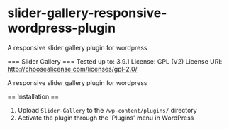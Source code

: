 slider-gallery-responsive-wordpress-plugin
==========================================

A responsive slider gallery plugin for wordpress

=== Slider Gallery ===
Tested up to: 3.9.1
License: GPL (V2)
License URI: http://choosealicense.com/licenses/gpl-2.0/

A responsive slider gallery plugin for wordpress

== Installation ==
1. Upload `Slider-Gallery` to the `/wp-content/plugins/` directory
2. Activate the plugin through the \'Plugins\' menu in WordPress
